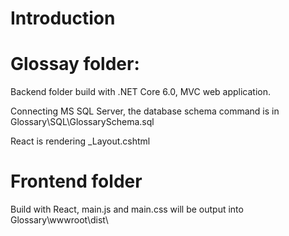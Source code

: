 # Introduction

# Glossay folder:
Backend folder build with .NET Core 6.0, MVC web application.

Connecting MS SQL Server, the database schema command is in Glossary\SQL\GlossarySchema.sql

React is rendering _Layout.cshtml


# Frontend folder
Build with React, main.js and main.css will be output into Glossary\wwwroot\dist\

